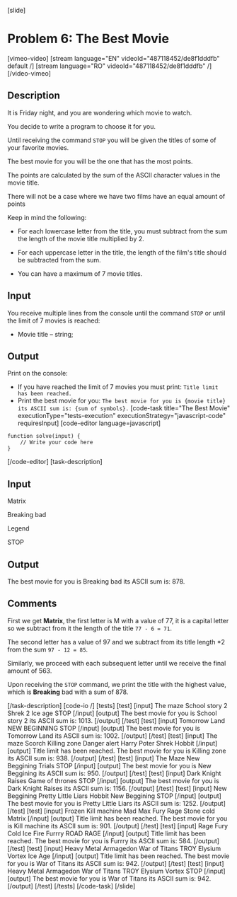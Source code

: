 [slide]
# Problem 6: The Best Movie

[vimeo-video]
[stream language="EN" videoId="487118452/de8f1dddfb" default /]
[stream language="RO" videoId="487118452/de8f1dddfb"  /]
[/video-vimeo]

## Description
It is Friday night, and you are wondering which movie to watch. 

You decide to write a program to choose it for you. 

Until receiving the command `STOP` you will be given the titles of some of your favorite movies. 

The best movie for you will be the one that has the most points. 

The points are calculated by the sum of the ASCII character values in the movie title. 

There will not be a case where we have two films have an equal amount of points

Keep in mind the following:
- For each lowercase letter from the title, you must subtract from the sum the length of the movie title multiplied by 2.

- For each uppercase letter in the title, the length of the film's title should be subtracted from the sum.

- You can have a maximum of 7 movie titles.

## Input
You receive multiple lines from the console until the command `STOP` or until the limit of 7 movies is reached:
- Movie title – string;

## Output
Print on the console:
- If you have reached the limit of 7 movies you must print: `Title limit has been reached.`
- Print the best movie for you: `The best movie for you is {movie title} its ASCII sum is: {sum of symbols}.`
[code-task title="The Best Movie" executionType="tests-execution" executionStrategy="javascript-code" requiresInput]
[code-editor language=javascript]
```
function solve(input) {
	// Write your code here
}
```
[/code-editor]
[task-description]
## Input
Matrix

Breaking bad

Legend

STOP

## Output
The best movie for you is Breaking bad its ASCII sum is: 878.
## Comments

First we get **Matrix**, the first letter is M with a value of 77, it is a capital letter so we subtract from it the length of the title `77 - 6 = 71`.

The second letter has a value of 97 and we subtract from its title length *2 from the sum `97 - 12 = 85`.

Similarly, we proceed with each subsequent letter until we receive the final amount of 563.

Upon receiving the `STOP` command, we print the title with the highest value, which is **Breaking** bad with a sum of 878.

[/task-description]
[code-io /]
[tests]
[test]
[input]
The maze
School story 2
Shrek 2
Ice age
STOP
[/input]
[output]
The best movie for you is School story 2 its ASCII sum is: 1013.
[/output]
[/test]
[test]
[input]
Tomorrow Land
NEW BEGINNING
STOP
[/input]
[output]
The best movie for you is Tomorrow Land its ASCII sum is: 1002.
[/output]
[/test]
[test]
[input]
The maze
Scorch
Killing zone
Danger alert
Harry Poter
Shrek
Hobbit
[/input]
[output]
Title limit has been reached.
The best movie for you is Killing zone its ASCII sum is: 938.
[/output]
[/test]
[test]
[input]
The Maze
New Beggining
Trials
STOP
[/input]
[output]
The best movie for you is New Beggining its ASCII sum is: 950.
[/output]
[/test]
[test]
[input]
Dark Knight Raises
Game of thrones
STOP
[/input]
[output]
The best movie for you is Dark Knight Raises its ASCII sum is: 1156.
[/output]
[/test]
[test]
[input]
New Beggining
Pretty Little Liars
Hobbit New Beggining
STOP
[/input]
[output]
The best movie for you is Pretty Little Liars its ASCII sum is: 1252.
[/output]
[/test]
[test]
[input]
Frozen
Kill machine
Mad Max
Fury
Rage
Stone cold
Matrix
[/input]
[output]
Title limit has been reached.
The best movie for you is Kill machine its ASCII sum is: 901.
[/output]
[/test]
[test]
[input]
Rage
Fury
Cold
Ice
Fire
Furrry
ROAD RAGE
[/input]
[output]
Title limit has been reached.
The best movie for you is Furrry its ASCII sum is: 584.
[/output]
[/test]
[test]
[input]
Heavy Metal
Armagedon
War of Titans
TROY
Elysium
Vortex
Ice Age
[/input]
[output]
Title limit has been reached.
The best movie for you is War of Titans its ASCII sum is: 942.
[/output]
[/test]
[test]
[input]
Heavy Metal
Armagedon
War of Titans
TROY
Elysium
Vortex
STOP
[/input]
[output]
The best movie for you is War of Titans its ASCII sum is: 942.
[/output]
[/test]
[/tests]
[/code-task]
[/slide]